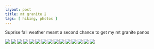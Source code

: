 ```yaml
---
layout: post
title: mt granite 2
tags: [ hiking, photos ]
---
```

Suprise fall weather meant a second chance to get my mt granite panos
<script src="https://ajax.googleapis.com/ajax/libs/jquery/1.11.1/jquery.min.js" ></script>
<link href="https://cdnjs.cloudflare.com/ajax/libs/fotorama/4.6.4/fotorama.min.css" rel="stylesheet">
<script src="https://cdnjs.cloudflare.com/ajax/libs/fotorama/4.6.4/fotorama.min.js" ></script>

<div class="fotorama" data-nav="thumbs" data-allowfullscreen="native">
    <!--https://photos.app.goo.gl/95kgWnmEYPnwajqu9-->
    <img src="https://lh3.googleusercontent.com/pw/AP1GczMq_YtTYr6brk6MCwn2N4WZtq8mdo2-iVuH18mT74ZdwpD16ipCXMD3O0TdQHjbZ5m2zAT-EpadI6bX3queRX3HgzLX-J4qjfSxJc1sNOQB0Dl9qdh2=s0">
    <img src="https://lh3.googleusercontent.com/pw/AP1GczMNDmH0WkZSy9D7iLfq1ccbXAnMatt8U73To3RnqUOoF1VPaxQg7pKDod7fW7ukQj2pbLmN492dhECM7n90ptaiIJVvv5yYK_LKX1YeKhvGsBZRbyv5=s0">
    <img src="https://lh3.googleusercontent.com/pw/AP1GczOuiRttf1CX1VtxWcNVS6YRtwZ1ONXsD6bj1DB_1RcgQyZzp-s5MPAyy-B3-X88UH-uChmouETodAv8XrdIu3i2IT6qEXPaSEN6Lzcyh2DlA8egnKY_=s0">
    <img src="https://lh3.googleusercontent.com/pw/AP1GczPXSIh6zISjRTSxcyLKjdghxHVvZRbpoRJ6Io-vIUezpTZiwzSeO6vBi6WJkEwf4FKGTesUN5V5qNsT38BHGsOG6DpUde3kk9eo-y0zKHZhPGL43ouk=s0">
    <img src="https://lh3.googleusercontent.com/pw/AP1GczM_B6aUj5O0TJhETvrQ79orHVAPnUb4N8tnR_onsIiX9BtKZ5uvBrWFxh-kqXjweroC7t4pu3CCLtjf0AW_2_ppCX9735Kk9TZzlZpoYn3JO7zvggTP=s0">
    <img src="https://lh3.googleusercontent.com/pw/AP1GczP6rerYM9wjRw0cUpg0Pwk9dR02l-129Pa9TEJhV44ZZfRXriy1x0lQXISmeKCWCzGU6Qh4yNy4zyitBTRVS-ZVEbVaYLs7xiYobQx4Ir0Pry9M4w0j=s0">
    <img src="https://lh3.googleusercontent.com/pw/AP1GczPh54Z-O1rTS6H2sT3VX1Z6KzIneK7pqAz0Oo5ZO2wntPOx-uLxZJODBuF2SsEfFILecpk0hABTcH0UJRVj7BH1BXTWpYHy86Wz3t_UJqgz0aHOv1A0=s0">
    <img src="https://lh3.googleusercontent.com/pw/AP1GczORtjuj9p_dreRi5AGXFTY3x4Uu5Gw2VvjJYJkKWEkOEoFZlKy3NWF1z9ic6OUiixZLRbYzpYGCPGj7ql336qtW8DmDYTWPDcr15ZVCezy5U3xvyNtV=s0">
    <img src="https://lh3.googleusercontent.com/pw/AP1GczN_z73iMakbU7v1-eBaFM5c_NE60AzkGldRNMzrSNJ8T_TLXgJZwzQ6FSgBtCsZbVhxkdQgtYoCk0JoXmrSiuUaYcUpc4jc3uOnNGHIvHdguqd9BDzu=s0">
    <img src="https://lh3.googleusercontent.com/pw/AP1GczOYxAgx3aQQJakjg5awXzK2-hjhwnmsZD760uy3Cflxh0yDE6eIt3BK0xTiELUPyi8mDz03lP-pDEO2Yr93ufk1nves1q6vzdMIEu2iJOxMX8-gva0V=s0">
    <img src="https://lh3.googleusercontent.com/pw/AP1GczN9P-Nh10UM2i0JBcea3amJ_IwvDydhOdyYrZ4uOUMLGcj8elem4HxFWNnNhom1i4xg4e1Cvgj5Jvhtc5sTGQyuC3wE59ls1IepGcFv0usfk76qZ9ny=s0">
    <img src="https://lh3.googleusercontent.com/pw/AP1GczPXV93sv64cI0OAZTOIr9Fq4cdgo-kuWV92h6yhwDVRXuJKIfiEljc8T4LAwW4Ulj-tbUZsmK5aTfa9lTN-dy2BndDsmwXXKNApYiudYWRfAGF_bAjs=s0">
    <img src="https://lh3.googleusercontent.com/pw/AP1GczNxlvgsJ_A6W0i75qBYSMrXwEfqVHan2wYrV-YeUDvwMlYaahZjdaUrjCgGVgZ6WzQAmbe1NO7vpVGTB_qiHU6jpjoiKSyYRoWeEdU_9tjNYgSZXmXC=s0">
    <img src="https://lh3.googleusercontent.com/pw/AP1GczNE2UD6g6NxmAm-o3hkm8cfR1_mm7SfAXBWvKk6KkJhO9YaPt3VT8HwoMWnC56vAertFC_eLw0467DkaYjgkb8Osw03YTV3wtXU2TkqrrZ8Wr4wQgUd=s0">
    <img src="https://lh3.googleusercontent.com/pw/AP1GczNERo3ra-2OWYtTnuOCeR1DIFI4u5mXMGccvgdddbaq4WH5jbp_PVhQVXmltOzoQxnAxpQ3emA7hFc68bZWpagDSPWc6myIeWWV9vjapIgbemuC4owA=s0">
</div>